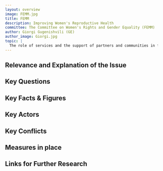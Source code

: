 ```yaml
---
layout: overview
image: FEMM.jpg
title: FEMM
description: Improving Women's Reproductive Health
committee: The Committee on Women's Rights and Gender Equality (FEMM)
author: Giorgi Gugenishvili (GE)
author_image: Giorgi.jpg
topic: |
  The role of services and the support of partners and communities in family planning: what measures should be taken to ensure women have better control over their sexual and reproductive lives and and are provided with consistent access to basic support and services pertaining to reproductive health?
---
```


## Relevance and Explanation of the Issue


## Key Questions


## Key Facts & Figures


## Key Actors


## Key Conflicts


## Measures in place


## Links for Further Research
